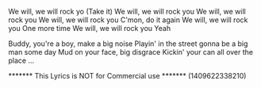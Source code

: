 We will, we will rock yo (Take it)
We will, we will rock you
We will, we will rock you
We will, we will rock you
C'mon, do it again
We will, we will rock you
One more time
We will, we will rock you
Yeah

Buddy, you're a boy, make a big noise
Playin' in the street gonna be a big man some day
Mud on your face, big disgrace
Kickin' your can all over the place
...

******* This Lyrics is NOT for Commercial use *******
(1409622338210)